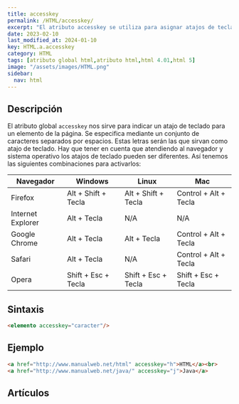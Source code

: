 ```yaml
---
title: accesskey
permalink: /HTML/accesskey/
excerpt: "El atributo accesskey se utiliza para asignar atajos de teclado a elementos de la página. Estos atajos pueden variar según el navegador y el sistema operativo. Permite establecer combinaciones de teclas para activar elementos."
date: 2023-02-10
last_modified_at: 2024-01-10
key: HTML.a.accesskey
category: HTML
tags: [atributo global html,atributo html,html 4.01,html 5]
image: "/assets/images/HTML.png"
sidebar:
  nav: html
---
```


## Descripción


El atributo global `accesskey` nos sirve para indicar un atajo de teclado para un elemento de la página. Se especifica mediante un conjunto de caracteres separados por espacios. Estas letras serán las que sirvan como atajo de teclado. Hay que tener en cuenta que atendiendo al navegador y sistema operativo los atajos de teclado pueden ser diferentes. Así tenemos las siguientes combinaciones para activarlos:


| **Navegador**     | **Windows**         | **Linux**           | **Mac**               |
| ----------------- | ------------------- | ------------------- | --------------------- |
| Firefox           | Alt + Shift + Tecla | Alt + Shift + Tecla | Control + Alt + Tecla |
| Internet Explorer | Alt + Tecla         | N/A                 | N/A                   |
| Google Chrome     | Alt + Tecla         | Alt + Tecla         | Control + Alt + Tecla |
| Safari            | Alt + Tecla         | N/A                 | Control + Alt + Tecla |
| Opera             | Shift + Esc + Tecla | Shift + Esc + Tecla | Shift + Esc + Tecla   |


## Sintaxis


```html
<elemento accesskey="caracter"/>
```


## Ejemplo


```html
<a href="http://www.manualweb.net/html" accesskey="h">HTML</a><br>
<a href="http://www.manualweb.net/java/" accesskey="j">Java</a>
```


## Artículos

